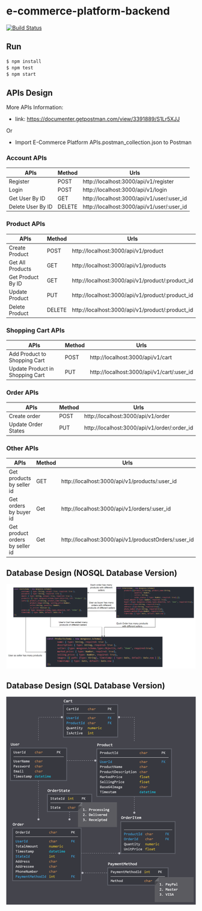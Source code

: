 # e-commerce-platform-backend
[![Build Status](https://travis-ci.com/chiksumwong/e-commerce-platform-backend.svg?token=zvXMXvZ8HnB2PtvDsBvS&branch=master)](https://travis-ci.com/chiksumwong/e-commerce-platform-backend)

## Run
```sh
$ npm install
$ npm test
$ npm start
```

## APIs Design
More APIs Information: 
- link: https://documenter.getpostman.com/view/3391889/S1Lr5XJJ

Or

- Import E-Commerce Platform APIs.postman_collection.json to Postman


### Account APIs
| APIs              | Method | Urls                                       |
| ----------------- | ------ | ------------------------------------------ |
| Register          | POST   | http://localhost:3000/api/v1/register      |
| Login             | POST   | http://localhost:3000/api/v1/login         |
| Get User By ID    | GET    | http://localhost:3000/api/v1/user/:user_id |
| Delete User By ID | DELETE | http://localhost:3000/api/v1/user/:user_id |

### Product APIs
| APIs              | Method | Urls                                             |
| ----------------- | ------ | ------------------------------------------------ |
| Create Product    | POST   | http://localhost:3000/api/v1/product             |
| Get All Products  | GET    | http://localhost:3000/api/v1/products            |
| Get Product By ID | GET    | http://localhost:3000/api/v1/product/:product_id |
| Update Product    | PUT    | http://localhost:3000/api/v1/product/:product_id |
| Delete Product    | DELETE | http://localhost:3000/api/v1/product/:product_id |

### Shopping Cart APIs
| APIs                            | Method | Urls                                       |
| ------------------------------- | ------ | ------------------------------------------ |
| Add Product to Shopping Cart    | POST   | http://localhost:3000/api/v1/cart          |
| Update Product in Shopping Cart | PUT    | http://localhost:3000/api/v1/cart/:user_id |

### Order APIs
| APIs                | Method | Urls                                         |
| ------------------- | ------ | -------------------------------------------- |
| Create order        | POST   | http://localhost:3000/api/v1/order           |
| Update Order States | PUT    | http://localhost:3000/api/v1/order/:order_id |

### Other APIs
| APIs                            | Method | Urls                                                 |
| ------------------------------- | ------ | ---------------------------------------------------- |
| Get products by seller id       | GET    | http://localhost:3000/api/v1/products/:user_id       |
| Get orders by buyer id          | Get    | http://localhost:3000/api/v1/orders/:user_id         |
| Get product orders by seller id | Get    | http://localhost:3000/api/v1/producstOrders/:user_id |


## Database Design (NOSQL Database Version)
<p>
<kbd>
<img src='public/img/nosql_design.png' alt='nosql_database_design'>
</kbd>
</p>


## Database Design (SQL Database Version)
<p>
<kbd>
<img src='public/img/database_design.png' alt='database_design'>
</kbd>
</p>
